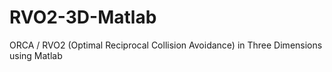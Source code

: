 # RVO2-3D-Matlab
ORCA / RVO2 (Optimal Reciprocal Collision Avoidance) in Three Dimensions using Matlab 
